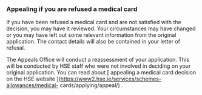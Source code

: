 ###  **Appealing if you are refused a medical card**

If you have been refused a medical card and are not satisfied with the
decision, you may have it reviewed. Your circumstances may have changed or you
may have left out some relevant information from the original application. The
contact details will also be contained in your letter of refusal.

The Appeals Office will conduct a reassessment of your application. This will
be conducted by HSE staff who were not involved in deciding on your original
application. You can read about [ appealing a medical card decision on the HSE
website ](https://www2.hse.ie/services/schemes-allowances/medical-
cards/applying/appeal/) .
